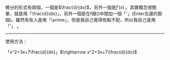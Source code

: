微分的形式有兩個，一個是$\frac{d}{dx}$，另外一個是$f'(x)$
。其實概念很簡單，就是用「\\frac{d}{dx}」，另外一個是在f跟\(\)中間加一個「'」(Enter左邊的那個)。雖然有些人是用「\\prime」，但是我自己覺得有點不配，所以我自己是用「'」
。

- - - 
使用方法：

「x^2+3x+7\\frac{d}{dx}」$\rightarrow x^2+3x+7\\frac{d}{dx}$
